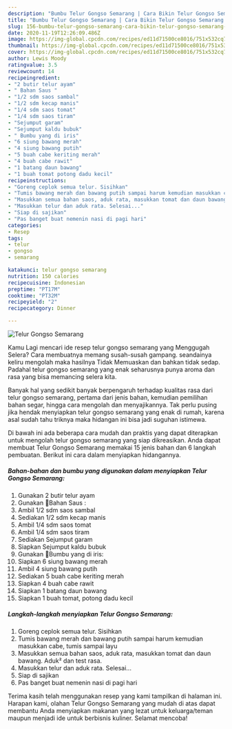 ```yaml
---
description: "Bumbu Telur Gongso Semarang | Cara Bikin Telur Gongso Semarang Yang Enak dan Simpel"
title: "Bumbu Telur Gongso Semarang | Cara Bikin Telur Gongso Semarang Yang Enak dan Simpel"
slug: 156-bumbu-telur-gongso-semarang-cara-bikin-telur-gongso-semarang-yang-enak-dan-simpel
date: 2020-11-19T12:26:09.486Z
image: https://img-global.cpcdn.com/recipes/ed11d71500ce8016/751x532cq70/telur-gongso-semarang-foto-resep-utama.jpg
thumbnail: https://img-global.cpcdn.com/recipes/ed11d71500ce8016/751x532cq70/telur-gongso-semarang-foto-resep-utama.jpg
cover: https://img-global.cpcdn.com/recipes/ed11d71500ce8016/751x532cq70/telur-gongso-semarang-foto-resep-utama.jpg
author: Lewis Moody
ratingvalue: 3.5
reviewcount: 14
recipeingredient:
- "2 butir telur ayam"
- " Bahan Saus "
- "1/2 sdm saos sambal"
- "1/2 sdm kecap manis"
- "1/4 sdm saos tomat"
- "1/4 sdm saos tiram"
- "Sejumput garam"
- "Sejumput kaldu bubuk"
- " Bumbu yang di iris"
- "6 siung bawang merah"
- "4 siung bawang putih"
- "5 buah cabe keriting merah"
- "4 buah cabe rawit"
- "1 batang daun bawang"
- "1 buah tomat potong dadu kecil"
recipeinstructions:
- "Goreng ceplok semua telur. Sisihkan"
- "Tumis bawang merah dan bawang putih sampai harum kemudian masukkan cabe, tumis sampai layu"
- "Masukkan semua bahan saos, aduk rata, masukkan tomat dan daun bawang. Aduk² dan test rasa."
- "Masukkan telur dan aduk rata. Selesai..."
- "Siap di sajikan"
- "Pas banget buat nemenin nasi di pagi hari"
categories:
- Resep
tags:
- telur
- gongso
- semarang

katakunci: telur gongso semarang 
nutrition: 150 calories
recipecuisine: Indonesian
preptime: "PT17M"
cooktime: "PT32M"
recipeyield: "2"
recipecategory: Dinner

---
```



![Telur Gongso Semarang](https://img-global.cpcdn.com/recipes/ed11d71500ce8016/751x532cq70/telur-gongso-semarang-foto-resep-utama.jpg)

Kamu Lagi mencari ide resep telur gongso semarang yang Menggugah Selera? Cara membuatnya memang susah-susah gampang. seandainya keliru mengolah maka hasilnya Tidak Memuaskan dan bahkan tidak sedap. Padahal telur gongso semarang yang enak seharusnya punya aroma dan rasa yang bisa memancing selera kita.

Banyak hal yang sedikit banyak berpengaruh terhadap kualitas rasa dari telur gongso semarang, pertama dari jenis bahan, kemudian pemilihan bahan segar, hingga cara mengolah dan menyajikannya. Tak perlu pusing jika hendak menyiapkan telur gongso semarang yang enak di rumah, karena asal sudah tahu triknya maka hidangan ini bisa jadi suguhan istimewa.




Di bawah ini ada beberapa cara mudah dan praktis yang dapat diterapkan untuk mengolah telur gongso semarang yang siap dikreasikan. Anda dapat membuat Telur Gongso Semarang memakai 15 jenis bahan dan 6 langkah pembuatan. Berikut ini cara dalam menyiapkan hidangannya.

<!--inarticleads1-->

##### Bahan-bahan dan bumbu yang digunakan dalam menyiapkan Telur Gongso Semarang:

1. Gunakan 2 butir telur ayam
1. Gunakan  🍅Bahan Saus :
1. Ambil 1/2 sdm saos sambal
1. Sediakan 1/2 sdm kecap manis
1. Ambil 1/4 sdm saos tomat
1. Ambil 1/4 sdm saos tiram
1. Sediakan Sejumput garam
1. Siapkan Sejumput kaldu bubuk
1. Gunakan  🧄Bumbu yang di iris:
1. Siapkan 6 siung bawang merah
1. Ambil 4 siung bawang putih
1. Sediakan 5 buah cabe keriting merah
1. Siapkan 4 buah cabe rawit
1. Siapkan 1 batang daun bawang
1. Siapkan 1 buah tomat, potong dadu kecil




<!--inarticleads2-->

##### Langkah-langkah menyiapkan Telur Gongso Semarang:

1. Goreng ceplok semua telur. Sisihkan
1. Tumis bawang merah dan bawang putih sampai harum kemudian masukkan cabe, tumis sampai layu
1. Masukkan semua bahan saos, aduk rata, masukkan tomat dan daun bawang. Aduk² dan test rasa.
1. Masukkan telur dan aduk rata. Selesai...
1. Siap di sajikan
1. Pas banget buat nemenin nasi di pagi hari




Terima kasih telah menggunakan resep yang kami tampilkan di halaman ini. Harapan kami, olahan Telur Gongso Semarang yang mudah di atas dapat membantu Anda menyiapkan makanan yang lezat untuk keluarga/teman maupun menjadi ide untuk berbisnis kuliner. Selamat mencoba!
